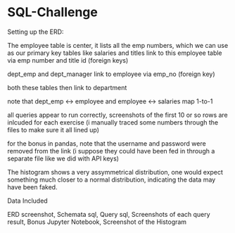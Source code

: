 # SQL-Challenge

Setting up the ERD:

The employee table is center, it lists all the emp numbers, which we can use as our primary key
tables like salaries and titles link to this employee table via emp number and title id (foreign keys)

dept_emp and dept_manager link to employee via emp_no (foreign key)

both these tables then link to department

note that dept_emp <-> employee and employee <-> salaries map 1-to-1


all queries appear to run correctly, screenshots of the first 10 or so rows are inlcuded for each exercise
(i manually traced some numbers through the files to make sure it all lined up)

for the bonus in pandas, note that the username and password were removed from the link 
(i suppose they could have been fed in through a separate file like we did with API keys)

The histogram shows a very assymmetrical distribution, one would expect something much closer to a normal distribution, 
indicating the data may have been faked.

Data Included

ERD screenshot,
Schemata sql,
Query sql,
Screenshots of each query result,
Bonus Jupyter Notebook,
Screenshot of the Histogram
